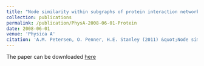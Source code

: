 ```yaml
---
title: "Node similarity within subgraphs of protein interaction networks"
collection: publications
permalink: /publication/PhysA-2008-06-01-Protein
date: 2008-06-01
venue: 'Physica A'
citation: 'A.M. Petersen, O. Penner, H.E. Stanley (2011) &quot;Node similarity within subgraphs of protein interaction networks&quot; <i>Physica A</i>. 387(14)'
---
```

The paper can be downloaded [here]()
